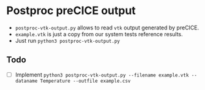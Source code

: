# Postproc preCICE output

* `postproc-vtk-output.py` allows to read `vtk` output generated by preCICE.
* `example.vtk` is just a copy from our system tests reference results.
* Just run `python3 postproc-vtk-output.py`

## Todo

- [ ] Implement `python3 postproc-vtk-output.py --filename example.vtk --dataname Temperature --outfile example.csv`

